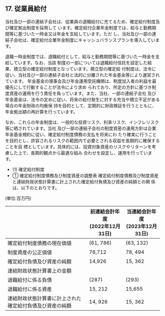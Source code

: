## 17. 従業員給付

当社及び一部の連結子会社は、従業員の退職給付に充てるため、確定給付制度及び確定拠出制度を採用して います。確定給付企業年金制度では、給与と勤務期間等に基づいた一時金又は年金を支給しています。ただ し、当社及び一部の連結子会社は、確定給付企業年金制度にキャッシュバランスプランを導入しています。

退職一時金制度では、退職給付として、給与と勤務期間等に基づいた一時金を支給しています。なお、当該 制度の一部については退職給付信託を設定した結果、積立型の確定給付制度となっています。積立型の確定給 付制度は、法令に従い、当社及び一部の連結子会社と法的に分離された年金基金等により運営されています。 年金基金の理事会及び年金運用受託機関は、制度加入者の利益を最優先にして行動することが法令により求め られており、所定の方針に基づき制度資産の運用を行う責任を負っています。また、当社、一部の連結子会社 及び年金基金は、法令の定めに従い、将来の給付発生に対する充当や積立不足がある場合の年金財政の均衡保 持を目的として、定期的に財政検証を行うとともに、年金拠出額の再計算を行っています。

なお、これらの年金制度は、一般的な投資リスク、利率リスク、インフレリスク等に晒されています。当社 及び一部の連結子会社の制度資産の運用方針は企業年金基金規約に従い、確定給付制度債務の支払を将来にわ たり確実に行うことを目的とし、許容されるリスクの範囲内で必要とされる収益を長期的に確保することを目 標としています。具体的には、投資対象資産のリスクやリターンを考慮した上で、長期的観点から最適な組み 合わせを設定し、運用を行っています。

- (1) 確定給付制度
- ① 確定給付制度債務及び制度資産の調整表 確定給付制度債務及び制度資産と連結財政状態計算書に計上された確定給付負債及び資産の純額との関 係は、以下のとおりです。

(単位:百万円)

|                              | 前連結会計年度<br>(2022年12月31日) | 当連結会計年度<br>(2023年12月31日) |
|------------------------------|--------------------------|--------------------------|
| 確定給付制度債務の現在価値                | (61, 786)                | (63, 132)                |
| 制度資産の公正価値                    | 76,712                   | 78, 494                  |
| 確定給付負債及び資産の純額                | 14,926                   | 15, 362                  |
| 連結財政状態計算書上の金額                |                          |                          |
| 退職給付に係る負債                    | (287)                    | (293)                    |
| 退職給付に係る資産                    | 15, 212                  | 15,655                   |
| 連結財政状態計算書に計上された確定給付負債及び資産の純額 | 14, 926                  | 15, 362                  |